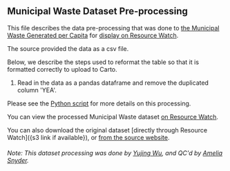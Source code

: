 ## Municipal Waste Dataset Pre-processing
This file describes the data pre-processing that was done to [the Municipal Waste Generated per Capita](https://stats.oecd.org/Index.aspx?DataSetCode=MUNW) for [display on Resource Watch](https://resourcewatch.org/data/explore/10337db6-8321-445e-a60b-28fc1e114f29).

The source provided the data as a csv file.

Below, we describe the steps used to reformat the table so that it is formatted correctly to upload to Carto.

1. Read in the data as a pandas dataframe and remove the duplicated column 'YEA'. 

Please see the [Python script](https://github.com/resource-watch/data-pre-processing/blob/master/cit_029_municipal_waste/cit_029_municipal_waste_processing.py) for more details on this processing.

You can view the processed Municipal Waste dataset [on Resource Watch](https://resourcewatch.org/data/explore/10337db6-8321-445e-a60b-28fc1e114f29).

You can also download the original dataset [directly through Resource Watch]({s3 link if available}), or [from the source website](https://stats.oecd.org/Index.aspx?DataSetCode=MUNW).

###### Note: This dataset processing was done by [Yujing Wu](https://www.wri.org/profile/yujing-wu), and QC'd by [Amelia Snyder](https://www.wri.org/profile/amelia-snyder).
